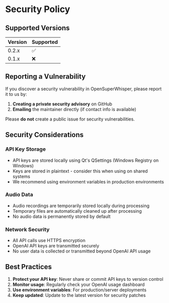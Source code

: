 # Security Policy

## Supported Versions

| Version | Supported          |
| ------- | ------------------ |
| 0.2.x   | :white_check_mark: |
| 0.1.x   | :x:                |

## Reporting a Vulnerability

If you discover a security vulnerability in OpenSuperWhisper, please report it to us by:

1. **Creating a private security advisory** on GitHub
2. **Emailing** the maintainer directly (if contact info is available)

Please **do not** create a public issue for security vulnerabilities.

## Security Considerations

### API Key Storage
- API keys are stored locally using Qt's QSettings (Windows Registry on Windows)
- Keys are stored in plaintext - consider this when using on shared systems
- We recommend using environment variables in production environments

### Audio Data
- Audio recordings are temporarily stored locally during processing
- Temporary files are automatically cleaned up after processing
- No audio data is permanently stored by default

### Network Security
- All API calls use HTTPS encryption
- OpenAI API keys are transmitted securely
- No user data is collected or transmitted beyond OpenAI API usage

## Best Practices

1. **Protect your API key**: Never share or commit API keys to version control
2. **Monitor usage**: Regularly check your OpenAI usage dashboard
3. **Use environment variables**: For production/server deployments
4. **Keep updated**: Update to the latest version for security patches